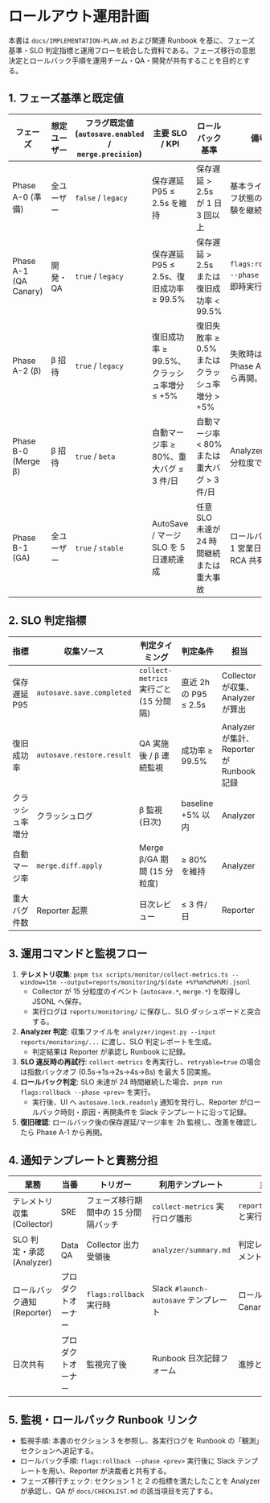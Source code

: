 # ロールアウト運用計画

本書は `docs/IMPLEMENTATION-PLAN.md` および関連 Runbook を基に、フェーズ基準・SLO 判定指標と運用フローを統合した資料である。フェーズ移行の意思決定とロールバック手順を運用チーム・QA・開発が共有することを目的とする。

## 1. フェーズ基準と既定値

| フェーズ | 想定ユーザー | フラグ既定値 (`autosave.enabled` / `merge.precision`) | 主要 SLO / KPI | ロールバック基準 | 備考 |
| --- | --- | --- | --- | --- | --- |
| Phase A-0 (準備) | 全ユーザー | `false` / `legacy` | 保存遅延 P95 ≤ 2.5s を維持 | 保存遅延 > 2.5s が 1 日 3 回以上 | 基本ライン。オフ状態の回帰試験を継続。 |
| Phase A-1 (QA Canary) | 開発・QA | `true` / `legacy` | 保存遅延 P95 ≤ 2.5s、復旧成功率 ≥ 99.5% | 保存遅延 > 2.5s または 復旧成功率 < 99.5% | `flags:rollback --phase A-0` を即時実行。 |
| Phase A-2 (β) | β 招待 | `true` / `legacy` | 復旧成功率 ≥ 99.5%、クラッシュ率増分 ≤ +5% | 復旧失敗率 ≥ 0.5% または クラッシュ率増分 > +5% | 失敗時は Phase A-1 から再開。 |
| Phase B-0 (Merge β) | β 招待 | `true` / `beta` | 自動マージ率 ≥ 80%、重大バグ ≤ 3 件/日 | 自動マージ率 < 80% または 重大バグ > 3 件/日 | Analyzer が 15 分粒度で算出。 |
| Phase B-1 (GA) | 全ユーザー | `true` / `stable` | AutoSave / マージ SLO を 5 日連続達成 | 任意 SLO 未達が 24 時間継続 または 重大事故 | ロールバック後 1 営業日以内に RCA 共有。 |

## 2. SLO 判定指標

| 指標 | 収集ソース | 判定タイミング | 判定条件 | 担当 |
| --- | --- | --- | --- | --- |
| 保存遅延 P95 | `autosave.save.completed` | `collect-metrics` 実行ごと (15 分間隔) | 直近 2h の P95 ≤ 2.5s | Collector が収集、Analyzer が算出 |
| 復旧成功率 | `autosave.restore.result` | QA 実施後 / β 連続監視 | 成功率 ≥ 99.5% | Analyzer が集計、Reporter が Runbook 記録 |
| クラッシュ率増分 | クラッシュログ | β 監視 (日次) | baseline +5% 以内 | Analyzer |
| 自動マージ率 | `merge.diff.apply` | Merge β/GA 期間 (15 分粒度) | ≥ 80% を維持 | Analyzer |
| 重大バグ件数 | Reporter 起票 | 日次レビュー | ≤ 3 件/日 | Reporter |

## 3. 運用コマンドと監視フロー

1. **テレメトリ収集**: `pnpm tsx scripts/monitor/collect-metrics.ts --window=15m --output=reports/monitoring/$(date +%Y%m%d%H%M).jsonl`
   - Collector が 15 分粒度のイベント (`autosave.*`, `merge.*`) を取得し JSONL へ保存。
   - 実行ログは `reports/monitoring/` に保存し、SLO ダッシュボードと突合する。
2. **Analyzer 判定**: 収集ファイルを `analyzer/ingest.py --input reports/monitoring/...` に渡し、SLO 判定レポートを生成。
   - 判定結果は Reporter が承認し Runbook に記録。
3. **SLO 違反時の再試行**: `collect-metrics` を再実行し、`retryable=true` の場合は指数バックオフ (0.5s→1s→2s→4s→8s) を最大 5 回実施。
4. **ロールバック判定**: SLO 未達が 24 時間継続した場合、`pnpm run flags:rollback --phase <prev>` を実行。
   - 実行後、UI へ `autosave.lock.readonly` 通知を発行し、Reporter がロールバック時刻・原因・再開条件を Slack テンプレートに沿って記録。
5. **復旧確認**: ロールバック後の保存遅延/マージ率を 2h 監視し、改善を確認したら Phase A-1 から再開。

## 4. 通知テンプレートと責務分担

| 業務 | 当番 | トリガー | 利用テンプレート | 主なアウトプット |
| --- | --- | --- | --- | --- |
| テレメトリ収集 (Collector) | SRE | フェーズ移行期間中の 15 分間隔バッチ | `collect-metrics` 実行ログ雛形 | `reports/monitoring/*.jsonl` と実行ログ |
| SLO 判定・承認 (Analyzer) | Data QA | Collector 出力受領後 | `analyzer/summary.md` | 判定レポート、再試行要否コメント |
| ロールバック通知 (Reporter) | プロダクトオーナー | `flags:rollback` 実行時 | Slack `#launch-autosave` テンプレート | ロールバック理由、次回 Canary 日程 |
| 日次共有 | プロダクトオーナー | 監視完了後 | Runbook 日次記録フォーム | 進捗と未解決課題 |

## 5. 監視・ロールバック Runbook リンク

- 監視手順: 本書のセクション 3 を参照し、各実行ログを Runbook の「観測」セクションへ追記する。
- ロールバック手順: `flags:rollback --phase <prev>` 実行後に Slack テンプレートを用い、Reporter が決裁者と共有する。
- フェーズ移行チェック: セクション 1 と 2 の指標を満たしたことを Analyzer が承認し、QA が `docs/CHECKLIST.md` の該当項目を完了する。
